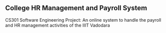## College HR Management and Payroll System
CS301 Software Engineering Project: An online system to handle the payroll and HR management activities of the IIIT Vadodara
